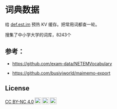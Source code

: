 # 词典数据

给 [def.est.im](https://def.est.im/) 预热 KV 缓存。把常用词都查一轮。

搜集了中小学大学的词库，8243个

## 参考：

- https://github.com/exam-data/NETEMVocabulary

- https://github.com/busiyiworld/maimemo-export


## License

<a href="https://creativecommons.org/licenses/by-nc/4.0/" target="_blank" rel="license noopener noreferrer" style="display:inline-block;">CC BY-NC 4.0<img style="height:22px!important;margin-left:3px;vertical-align:text-bottom;" src="https://mirrors.creativecommons.org/presskit/icons/cc.svg"><img style="height:22px!important;margin-left:3px;vertical-align:text-bottom;" src="https://mirrors.creativecommons.org/presskit/icons/by.svg"><img style="height:22px!important;margin-left:3px;vertical-align:text-bottom;" src="https://mirrors.creativecommons.org/presskit/icons/nc.svg"></a>

